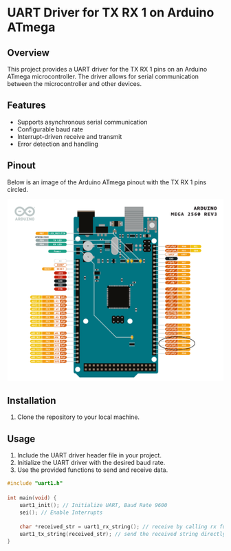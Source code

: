 # UART Driver for TX RX 1 on Arduino ATmega

## Overview
This project provides a UART driver for the TX RX 1 pins on an Arduino ATmega microcontroller. The driver allows for serial communication between the microcontroller and other devices.

## Features
- Supports asynchronous serial communication
- Configurable baud rate
- Interrupt-driven receive and transmit
- Error detection and handling

## Pinout
Below is an image of the Arduino ATmega pinout with the TX RX 1 pins circled.

![Pinout](txrx1.png)

## Installation
1. Clone the repository to your local machine.

## Usage
1. Include the UART driver header file in your project.
2. Initialize the UART driver with the desired baud rate.
3. Use the provided functions to send and receive data.

```c
#include "uart1.h"

int main(void) {
    uart1_init(); // Initialize UART, Baud Rate 9600
    sei(); // Enable Interrupts

    char *received_str = uart1_rx_string(); // receive by calling rx function
    uart1_tx_string(received_str); // send the received string directly
}
```